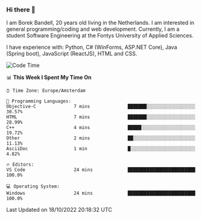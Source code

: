 ### Hi there 👋

I am Borek Bandell, 20 years old living in the Netherlands. I am interested in general programming/coding and web development. Currently, I am a student Software Engineering at the Fontys University of Applied Sciences.

I have experience with: Python, C# (WinForms, ASP.NET Core), Java (Spring boot), JavaScript (ReactJS), HTML and CSS.

<!--START_SECTION:waka-->
![Code Time](http://img.shields.io/badge/Code%20Time-241%20hrs%203%20mins-blue)

📊 **This Week I Spent My Time On** 

```text
⌚︎ Time Zone: Europe/Amsterdam

💬 Programming Languages: 
Objective-C              7 mins              ███████░░░░░░░░░░░░░░░░░░   30.57% 
HTML                     7 mins              ███████░░░░░░░░░░░░░░░░░░   28.99% 
C++                      4 mins              █████░░░░░░░░░░░░░░░░░░░░   19.72% 
Other                    2 mins              ██░░░░░░░░░░░░░░░░░░░░░░░   11.13% 
AsciiDoc                 1 min               █░░░░░░░░░░░░░░░░░░░░░░░░   4.82%

🔥 Editors: 
VS Code                  24 mins             █████████████████████████   100.0%

💻 Operating System: 
Windows                  24 mins             █████████████████████████   100.0%

```


 Last Updated on 18/10/2022 20:18:32 UTC
<!--END_SECTION:waka-->

<!--**tcBorek2002/tcBorek2002** is a ✨ _special_ ✨ repository because its `README.md` (this file) appears on your GitHub profile.

Here are some ideas to get you started:

- 🔭 I’m currently working on ...
- 🌱 I’m currently learning ...
- 👯 I’m looking to collaborate on ...
- 🤔 I’m looking for help with ...
- 💬 Ask me about ...
- 📫 How to reach me: ...
- 😄 Pronouns: ...
- ⚡ Fun fact: ...
-->
